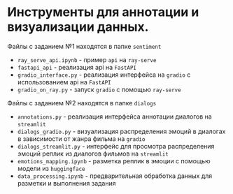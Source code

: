 # Инструменты для аннотации и визуализации данных.
Файлы с заданием №1 находятся в папке `sentiment`
- `ray_serve_api.ipynb` - пример `api` на `ray-serve`
- `fastapi_api` - реализация api на `FastAPI`
- `gradio_interface.py` - реализация интерфейса на `gradio` с использованием api на `FastAPI`
- `gradio_on_ray.py` - запуск `gradio` с помощью `ray-serve`

Файлы с заданием №2 находятся в папке `dialogs`
- `annotations.py` - реализация интерфейса аннотации диалогов на `streamlit`
- `dialogs_gradio.py` - визуализация распределения эмоций в диалогах в зависимости от жанра фильма на `gradio`
- `dialogs_streamlit.py` - интерфейс для просмотра распределения эмоций реплик из диалогов фильмов на `streamlit`
- `emotions_mapping.ipynb` - разметка реплик в эмоции с помощью модели из `huggingface`
- `data_processing.ipynb` - предварительная обработка данных для разметки и выполнения задания
